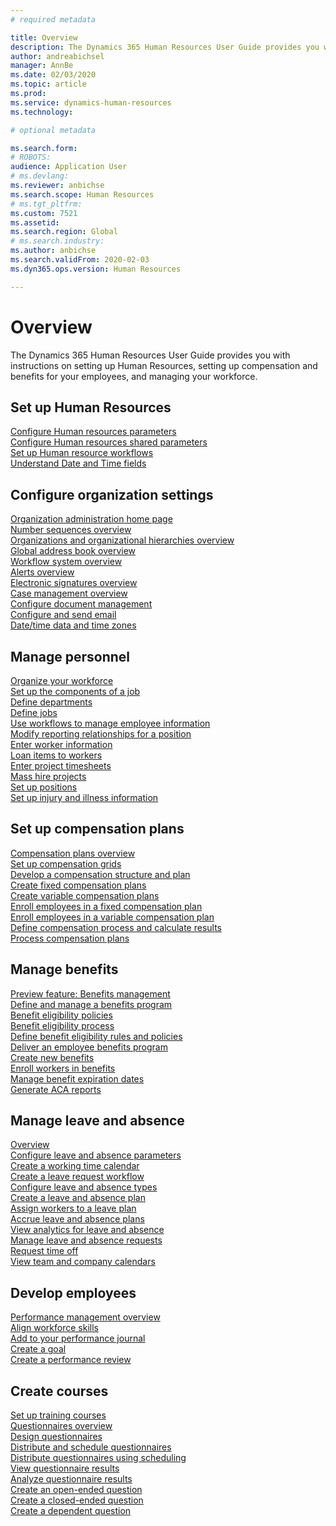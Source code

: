 ```yaml
---
# required metadata

title: Overview
description: The Dynamics 365 Human Resources User Guide provides you with instructions on setting up Human Resources, setting up compensation and benefits for your employees, and managing your workforce.
author: andreabichsel
manager: AnnBe
ms.date: 02/03/2020
ms.topic: article
ms.prod: 
ms.service: dynamics-human-resources
ms.technology: 

# optional metadata

ms.search.form: 
# ROBOTS: 
audience: Application User
# ms.devlang: 
ms.reviewer: anbichse
ms.search.scope: Human Resources
# ms.tgt_pltfrm: 
ms.custom: 7521
ms.assetid: 
ms.search.region: Global
# ms.search.industry: 
ms.author: anbichse
ms.search.validFrom: 2020-02-03
ms.dyn365.ops.version: Human Resources

---
```


# Overview

The Dynamics 365 Human Resources User Guide provides you with instructions on setting up Human Resources, setting up compensation and benefits for your employees, and managing your workforce.

## Set up Human Resources

[Configure Human resources parameters](hr-setup-parameters.md)</br>
[Configure Human resources shared parameters](hr-setup-shared-parameters.md)</br>
[Set up Human resource workflows](hr-setup-workflows.md)</br>
[Understand Date and Time fields](hr-setup-date-time-fields.md)</br>

## Configure organization settings

[Organization administration home page](../fin-ops-core/fin-ops/organization-administration/organization-administration-home-page.md?toc=/dynamics365/human-resources/toc.json)</br>
[Number sequences overview](../fin-ops-core/fin-ops/organization-administration/number-sequence-overview.md?toc=/dynamics365/human-resources/toc.json)</br>
[Organizations and organizational hierarchies overview](../fin-ops-core/fin-ops/organization-administration/organizations-organizational-hierarchies.md?toc=/dynamics365/human-resources/toc.json)</br>
[Global address book overview](../fin-ops-core/fin-ops/organization-administration/overview-global-address-book.md?toc=/dynamics365/human-resources/toc.json)</br>
[Workflow system overview](../fin-ops-core/fin-ops/organization-administration/overview-workflow-system.md?toc=/dynamics365/human-resources/toc.json)</br>
[Alerts overview](../fin-ops-core/fin-ops/get-started/alerts-overview.md?toc=/dynamics365/human-resources/toc.json)</br>
[Electronic signatures overview](../fin-ops-core/fin-ops/organization-administration/electronic-signature-overview.md?toc=/dynamics365/human-resources/toc.json)</br>
[Case management overview](../fin-ops-core/fin-ops/organization-administration/cases.md?toc=/dynamics365/human-resources/toc.json)</br>
[Configure document management](../fin-ops-core/fin-ops/organization-administration/configure-document-management.md?toc=/dynamics365/human-resources/toc.json)</br>
[Configure and send email](../fin-ops-core/fin-ops/organization-administration/configure-email.md?toc=/dynamics365/human-resources/toc.json)</br>
[Date/time data and time zones](../fin-ops-core/fin-ops/organization-administration/date-time-zones.md?toc=/dynamics365/human-resources/toc.json)</br>

## Manage personnel

[Organize your workforce](hr-personnel-departments-jobs-positions.md)</br>
[Set up the components of a job](hr-personnel-jobs.md)</br>
[Define departments](hr-personnel-define-departments.md)</br>
[Define jobs](hr-personnel-define-jobs.md)</br>
[Use workflows to manage employee information](hr-workflow-manage-employee-information.md)</br>
[Modify reporting relationships for a position](hr-personnel-modify-reporting-relationships-position.md)</br>
[Enter worker information](hr-personnel-enter-worker-information.md)</br>
[Loan items to workers](hr-personnel-loan-item-worker.md)</br>
[Enter project timesheets](hr-personnel-enter-project-timesheets.md)</br>
[Mass hire projects](hr-personnel-mass-hire-projects.md)</br>
[Set up positions](hr-personnel-set-up-positions.md)</br>
[Set up injury and illness information](hr-personnel-set-up-injury-illness-information.md)</br>

## Set up compensation plans

[Compensation plans overview](hr-compensation-overview.md)</br>
[Set up compensation grids](hr-compensation-grids.md)</br>
[Develop a compensation structure and plan](hr-compensation-structure.md)</br>
[Create fixed compensation plans](hr-compensation-fixed-plans.md)</br>
[Create variable compensation plans](hr-compensation-variable-plans.md)</br>
[Enroll employees in a fixed compensation plan](hr-compensation-enroll-employees-fixed.md)</br>
[Enroll employees in a variable compensation plan](hr-compensation-enroll-employees-variable.md)</br>
[Define compensation process and calculate results](hr-compensation-define-process.md)</br>
[Process compensation plans](hr-compensation-process.md)</br>

## Manage benefits

[Preview feature: Benefits management](hr-benefits-management-overview.md)</br>
[Define and manage a benefits program](hr-benefits-manage-program.md)</br>
[Benefit eligibility policies](hr-benefits-eligibility-policies.md)</br>
[Benefit eligibility process](hr-benefits-eligibility-process.md)</br>
[Define benefit eligibility rules and policies](hr-benefits-define-eligibility-rules.md)</br>
[Deliver an employee benefits program](hr-benefits-deliver-employee-benefits-program.md)</br>
[Create new benefits](hr-benefits-create.md)</br>
[Enroll workers in benefits](hr-benefits-enroll-workers.md)</br>
[Manage benefit expiration dates](hr-benefits-expiration-dates.md)</br>
[Generate ACA reports](hr-benefits-aca-reports.md)</br>

## Manage leave and absence

[Overview](hr-leave-and-absence-overview.md)</br>
[Configure leave and absence parameters](hr-leave-and-absence-parameters.md)</br>
[Create a working time calendar](hr-leave-and-absence-working-time-calendar.md)</br>
[Create a leave request workflow](hr-leave-and-absence-workflow.md)</br>
[Configure leave and absence types](hr-leave-and-absence-types.md)</br>
[Create a leave and absence plan](hr-leave-and-absence-plans.md)</br>
[Assign workers to a leave plan](hr-leave-and-absence-enroll.md)</br>
[Accrue leave and absence plans](hr-leave-and-absence-accrue.md)</br>
[View analytics for leave and absence](hr-leave-and-absence-analytics.md)</br>
[Manage leave and absence requests](hr-employee-self-service-manage-requests.md)</br>
[Request time off](hr-employee-self-service-request-time-off.md)</br>
[View team and company calendars](hr-employee-self-service-calendar.md)</br>

## Develop employees

[Performance management overview](hr-develop-performance-management-overview.md)</br>
[Align workforce skills](hr-develop-skills.md)</br>
[Add to your performance journal](hr-develop-add-performance-journal.md)</br>
[Create a goal](hr-develop-create-goal.md)</br>
[Create a performance review](hr-develop-create-performance-review.md)</br>

## Create courses

[Set up training courses](hr-learning-courses.md)</br>
[Questionnaires overview](hr-learning-questionnaires.md)</br>
[Design questionnaires](hr-learning-design-questionnaires.md)</br>
[Distribute and schedule questionnaires](hr-learning-distribute-questionnaires.md)</br>
[Distribute questionnaires using scheduling](hr-learning-distribute-questionnaires-scheduling.md)</br>
[View questionnaire results](hr-learning-evaluate-questionnaire-results.md)</br>
[Analyze questionnaire results](hr-learning-analyze-questionnaire-results.md)</br>
[Create an open-ended question](hr-learning-create-open-ended-question.md)</br>
[Create a closed-ended question](hr-learning-create-closed-ended-question.md)</br>
[Create a dependent question](hr-learning-depending-question.md)</br>



